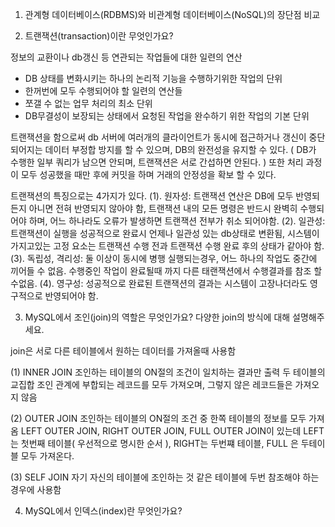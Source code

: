 1. 관계형 데이터베이스(RDBMS)와 비관계형 데이터베이스(NoSQL)의 장단점 비교





2. 트랜잭션(transaction)이란 무엇인가요?

정보의 교환이나 db갱신 등 연관되는 작업들에 대한 일련의 연산
- DB 상태를 변화시키는 하나의 논리적 기능을 수행하기위한 작업의 단위 
- 한꺼번에 모두 수행되어야 할 일련의 연산들 
- 쪼갤 수 없는 업무 처리의 최소 단위 
- DB무결성이 보장되는 상태에서 요청된 작업을 완수하기 위한 작업의 기본 단위 

트랜잭션을 함으로써 db 서버에 여러개의 클라이언트가 동시에 접근하거나 갱신이 중단되어지는 데이터 부정합 방지를 할 수 있으며, 
DB의 완전성을 유지할 수 있다. ( DB가 수행한 일부 쿼리가 남으면 안되며, 트랜잭션은 서로 간섭하면 안된다. )
또한 처리 과정이 모두 성공했을 때만 후에 커밋을 하며 거래의 안정성을 확보 할 수 있다.

트랜잭션의 특징으로는 4가지가 있다.
 (1). 원자성: 트랜잭션 연산은 DB에 모두 반영되든지 아니면 전혀 반영되지 않아야 함, 트랜잭션 내의 모든 명령은 반드시 완벽히 수행되어야 하며, 어느 하나라도 오류가 발생하면 트랜잭션 전부가 취소 되어야함.
 (2). 일관성: 트랜잭션이 실행을 성공적으로 완료시 언제나 일관성 있는 db상태로 변환됨, 시스템이 가지고있는 고정 요소는 트랜잭션 수행 전과 트랜잭션 수행 완료 후의 상태가 같아야 함.
 (3). 독립성, 격리성: 둘 이상이 동시에 병행 실행되는경우, 어느 하나의 작업도 중간에 끼어들 수 없음. 수행중인 작업이 완료될때 까지 다른 태랜잭션에서 수행결과를 참조 할 수없음. 
 (4). 영구성: 성공적으로 완료된 트랜잭션의 결과는 시스템이 고장나더라도 영구적으로 반영되어야 함. 



3. MySQL에서 조인(join)의 역할은 무엇인가요? 다양한 join의 방식에 대해 설명해주세요.

join은 서로 다른 테이블에서 원하는 데이터를 가져올때 사용함

 (1) INNER JOIN
     조인하는 테이블의 ON절의 조건이 일치하는 결과만 출력 두 테이블의 교집합 
     조인 관계에 부합되는 레코드를 모두 가져오며, 그렇지 않은 레코드들은 가져오지 않음
     
 (2) OUTER JOIN
     조인하는 테이블의 ON절의 조건 중 한쪽 테이블의 정보를 모두 가져옴 
     LEFT OUTER JOIN, RIGHT OUTER JOIN, FULL OUTER JOIN이 있는데
     LEFT 는 첫번째 테이블( 우선적으로 명시한 순서 ), RIGHT는 두번쨰 테이블, FULL 은 두테이블 모두 가져온다. 
    
 (3) SELF JOIN
     자기 자신의 테이블에 조인하는 것 
     같은 테이블에 두번 참조해야 하는 경우에 사용함 


4. MySQL에서 인덱스(index)란 무엇인가요?


